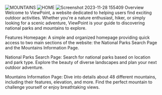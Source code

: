 
![MOUNTAINS](https://github.com/erickl0l/enjoy-the-outdoors/assets/146855229/71e4aca1-b64c-4f40-8eac-a5800f675df4)
![HOME](https://github.com/erickl0l/enjoy-the-outdoors/assets/146855229/116379af-b994-45f6-a263-6eb608b38bde)
![Screenshot 2023-11-28 155409](https://github.com/erickl0l/enjoy-the-outdoors/assets/146855229/e684dee1-baa8-449d-b0ff-2aab10346c04)
Overview
Welcome to ViewPoint, a website dedicated to helping users find exciting outdoor activities. Whether you're a nature enthusiast, hiker, or simply looking for a scenic adventure, ViewPoint is your guide to discovering national parks and mountains to explore.

Features
Homepage: A simple and organized homepage providing quick access to two main sections of the website: the National Parks Search Page and the Mountains Information Page.

National Parks Search Page: Search for national parks based on location and park type. Explore the beauty of diverse landscapes and plan your next outdoor adventure.

Mountains Information Page: Dive into details about 48 different mountains, including their features, elevation, and more. Find the perfect mountain to challenge yourself or enjoy breathtaking views.